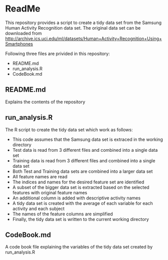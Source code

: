 ReadMe
==========================

This repository provides a script to create a tidy data set from the Samsung Human Activity Recognition data set.
The original data set can be downloaded from http://archive.ics.uci.edu/ml/datasets/Human+Activity+Recognition+Using+Smartphones

Following three files are privided in this repository: 
* README.md
* run_analysis.R
* CodeBook.md


README.md
----------------
Explains the contents of the repository 

run_analysis.R
-----------------
The R script to create the tidy data set which work as follows:

* This code assumes that the Samsung data set is extraced in the working directory
* Test data is read from 3 different files and combined into a single data set
* Training data is read from 3 different files and combined into a single data set
* Both Test and Training data sets are combined into a larger data set
* All feature names are read
* The indices and names for the desired feature set are identified 
* A subset of the bigger data set is extracted based on the selected features  with original feature names 
* An additional column is added with descriptive activity names 
* A tidy data set is created with the average of each variable for each activity and each subject
* The names of the feature columns are simplified 
* Finally, the tidy data set is written to the current working directory

CodeBook.md
-----------------
A code book file explaining the variables of the tidy data set created by run_analysis.R   
